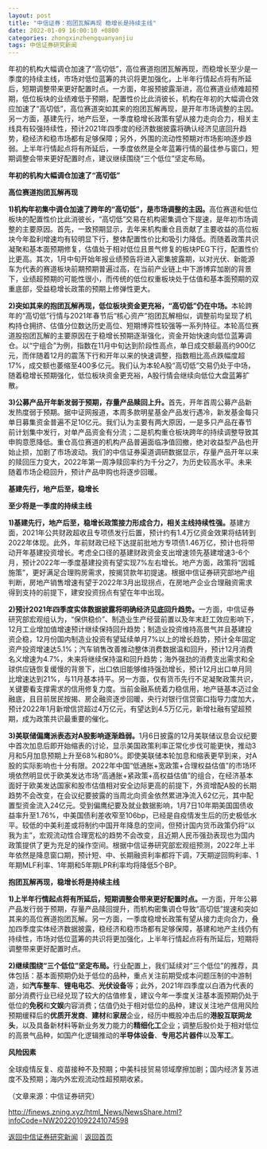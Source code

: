 ```yaml
---
layout: post
title: "中信证券：抱团瓦解再现 稳增长是持续主线"
date: 2022-01-09 16:00:10 +0800
categories: zhongxinzhengquanyanjiu
tags: 中信证券研究新闻
---
```

<p>年初的机构大幅调仓加速了“高切低”，高位赛道抱团瓦解再现，而稳增长至少是一季度的持续主线，市场对低位蓝筹的共识将更加强化，上半年行情起点将有所延后，短期调整带来更好配置时点。一方面，年报预披露渐进，高位赛道业绩难超预期，低位板块的业绩难低于预期，配置性价比此消彼长，机构在年初的大幅调仓效应加速了“高切低”，高位赛道突如其来的抱团瓦解再现，是开年市场调整的主因。另一方面，基建先行，地产后至，一季度稳增长政策有望从接力走向合力，相关主线具有较强持续性，预计2021年四季度的经济数据披露将确认经济见底回升趋势，稳经济和稳市场都有足够保障；另外，外围的流动性预期对市场影响逐步趋弱。上半年行情起点将有所延后，一季度依然是全年蓝筹行情的最佳参与窗口，短期调整会带来更好配置时点，建议继续围绕“三个低位”坚定布局。</p>
 <p><strong>年初的机构大幅调仓加速了“高切低”</strong></p>
 <p><strong>高位赛道抱团瓦解再现</strong></p>
 <p><strong>1)机构年初集中调仓加速了跨年的“高切低”，是市场调整的主因。</strong>高位赛道和低位板块的配置性价比此消彼长，“高切低”交易在机构密集调仓下提速，是年初市场调整的主要原因。首先，一致预期显示，去年来机构重仓且贡献了主要收益的高位板块今年盈利增速均有较明显下行，整体配置性价比和吸引力降低。而随着政策共识凝聚和基本面预期修复，估值处于相对低位且景气修复的板块PEG下行，配置性价比更高。其次，1月中旬开始年报业绩预告将进入密集披露期，以对光伏、新能源车为代表的赛道板块前期预期普遍过高，在当前产业链上中下游博弈加剧的背景下，业绩超预期的可能性很小，而传统的低位权重板块处于估值和基本面预期的双重底部，受益稳增长政策的预期上修弹性更大。</p>
 <p><strong>2)突如其来的抱团瓦解再现，低位板块资金更充裕，“高切低”仍在中场。</strong>本轮跨年的“高切低”行情与2021年春节后“核心资产”抱团瓦解相似，调整前均呈现了机构持仓拥挤、估值分位数达历史高位、短期博弈性较强等一系列特征。本轮高位赛道股抱团瓦解的主要原因在于稳增长预期逐渐强化，资金开始快速向低位蓝筹调仓。以“宁组合”为例，指数在11月中旬达到阶段性高点，单日成交额最高约900亿元，而伴随着12月的震荡下行和开年以来的快速调整，指数相比高点跌幅度超17%，成交额也萎缩至400多亿元。我们认为本轮A股“高切低”交易仍处于中场，随着稳增长预期强化，低位板块资金更充裕，A股行情会继续向低位大盘蓝筹扩散。</p>
 <p><strong>3)公募产品开年新发弱于预期，存量产品赎回上升。</strong>首先，开年首周公募产品新发热度弱于预期。据中证网报道，本周多款明星基金产品发行遇冷，新发基金每只单日募集资金普遍不足10亿元。我们认为主要有两大原因，一是多只产品在春节前计划集中发行，对单产品资金有分流；二是机构重仓板块跨年的持续调整导致其申购意愿降低。重仓高位赛道的机构产品普遍面临净值回撤，绝对收益型产品也开始止损，加剧了市场波动。我们的中信证券渠道调研数据显示，存量产品开年以来的赎回压力变大，2022年第一周净赎回率约为千分之7，为历史较高水平。未来随着市场企稳回升，预计产品申购也将逐步回暖。</p>
 <p><strong>基建先行，地产后至，稳增长</strong></p>
 <p><strong>至少将是一季度的持续主线</strong></p>
 <p><strong>1)基建先行，地产后至，稳增长政策接力形成合力，相关主线持续性强。</strong>基建方面，2021年公共财政超收且专项债发行后置，预计约有1.4万亿资金效果将结转到2022年体现。此外，年前财政已经下达提前批地方专项债1.46万亿，预计也将带动开年基建投资增长。考虑全口径的基建财政资金支出增速领先基建增速3-6个月，预计2022年一季度基建投资有望实现7%左右增长。地产方面，政策将“因城施策”，更好满足合理购房需求，按揭贷款年初提速。根据中信证券研究部地产组判断，房地产销售增速有望于2022年3月出现拐点，在房地产企业合理融资需求得到支持的前提下，建安投资拐点有望在年中出现。</p>
 <p><strong>2)预计2021年四季度实体数据披露将明确经济见底回升趋势。</strong>一方面，中信证券研究部宏观组认为，“保供稳价”、制造业生产经营前置以及年末赶工效应影响下，12月工业增加值增速预计继续保持回升趋势；制造业投资维持高景气并且基建投资企稳，12月份国内制造业投资有望延续单月7%以上的增长趋势，预计全年固定资产投资增速达5.1%；汽车销售改善推动整体消费数据温和回升，预计12月消费名义增速为4.7%，未来将继续保持温和回升趋势；海外强劲的消费支出需求和全球供应链恢复缓慢的背景下，出口依旧能够维持强劲增长，预计12月出口单月同比增速达到21%，与11月基本持平。另一方面，仅有货币先行不足凝聚政策共识，关键要看支撑需求的信用修复力度。当前金融系统着力稳信用，地产链基本迈过金融底，且目前居民按揭、房企融资逐步回暖，央行对银行信贷窗口指导力度加大，预计2022年1月新增信贷超过4万亿元，有望达到4.5万亿元，新增社融有望超预期，成为政策共识最重要的催化。</p>
 <p><strong>3)美联储偏鹰派表态对A股影响逐渐趋弱。</strong>1月6日披露的12月美联储议息会议纪要中首次加息后即开始缩表的讨论，显示美国政策利率正常化步伐可能更快，推动3月和5月加息预期上升至68%和80%。即使美联储本轮加息和缩表更早到来，对A股的实际影响也十分有限。2022年中国“低通胀+宽政策+合理权益估值”的市场环境依然明显优于欧美发达市场“高通胀+紧政策+高权益估值”的组合，在经济基本面好于欧美发达国家和股市估值相对安全边际更高的前提下，外资增配A股的长期趋势不会改变，在会议纪要披露的当周北向资金依然累进净流入62亿元，其中配置型资金流入24亿元。受到偏鹰纪要及就业数据影响，1月7日10年期美国国债收益率升至1.76%，中美国债利差收窄至106bp，已经是自疫情发生后的历史极低水平。较低的中美利差或将制约中国开年降息的空间，但预计国内货币政策仍将“以我为主”，宏观流动性合理宽松的趋势不会改变，且近期人民币强劲表现也为国内政策提供了更为充足的操作空间。根据中信证券研究部宏观组预测，2022年上半年依然是降息窗口期，预计短、中、长期融资利率都将下调，7天期逆回购利率、1年期MLF利率、1年期和5年期LPR利率均将降低5个BP。</p>
 <p><strong>抱团瓦解再现，稳增长将是持续主线</strong></p>
 <p><strong>1)上半年行情起点将有所延后，短期调整会带来更好配置时点。</strong>一方面，开年公募产品发行弱于预期，存量产品赎回提升，而机构密集调仓导致“高切低”提速和突如其来的高位赛道抱团瓦解。另一方面，一季度稳增长政策有望从接力走向合力，叠加四季度实体经济数据披露，稳经济和稳市场都有足够保障，基建和地产主线仍有持续性，市场对低位蓝筹的共识将更加强化，上半年行情起点将有所延后，短期将调整带来更好配置时点。</p>
 <p><strong>2)继续围绕“三个低位”坚定布局。</strong>行业配置上，我们延续对“三个低位”的推荐，具体包括：基本面预期仍处于低位的品种，重点关注前期受成本问题压制的中游制造，如<strong>汽车整车</strong>、<strong>锂电电芯</strong>、<strong>光伏设备</strong>等；此外，2021年四季度以白酒为代表的部分消费行业已经兑现了较大的估值修复，建议今年一季度关注基本面预期仍处于低位的<strong>免</strong><strong>税</strong>和<strong>文娱</strong>内容消费；估值仍处于相对低位的品种，建议关注地产信用风险预期缓释后的<strong>优质开发商</strong>、<strong>建材</strong>和<strong>家居</strong>企业，经历中概股冲击后的<strong>港股互联网龙头</strong>，以及具备新材料等新业务发力能力的<strong>精细化工</strong>企业；调整后股价处于相对低位的高景气品种，如国产化逻辑推动的<strong>半导体设备</strong>、<strong>专用芯片器件</strong>以及<strong>军工</strong>。</p>
 <p><strong>风险因素</strong></p>
 <p>全球疫情反复、疫苗接种不及预期；中美科技贸易领域摩擦加剧；国内经济复苏进度不及预期；海内外宏观流动性超预期收紧。</p><p class="em_media">（文章来源：中信证券研究）</p>

<http://finews.zning.xyz/html_News/NewsShare.html?infoCode=NW202201092241074598>

[返回中信证券研究新闻](//finews.withounder.com/category/zhongxinzhengquanyanjiu.html)｜[返回首页](//finews.withounder.com/)